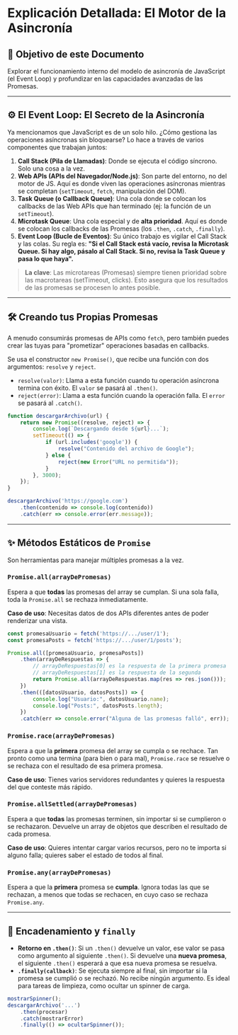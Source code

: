 # Explicación Detallada: El Motor de la Asincronía

## 🎯 Objetivo de este Documento

Explorar el funcionamiento interno del modelo de asincronía de JavaScript (el Event Loop) y profundizar en las capacidades avanzadas de las Promesas.

---

## ⚙️ El Event Loop: El Secreto de la Asincronía

Ya mencionamos que JavaScript es de un solo hilo. ¿Cómo gestiona las operaciones asíncronas sin bloquearse? Lo hace a través de varios componentes que trabajan juntos:

1.  **Call Stack (Pila de Llamadas)**: Donde se ejecuta el código síncrono. Solo una cosa a la vez.
2.  **Web APIs (APIs del Navegador/Node.js)**: Son parte del entorno, no del motor de JS. Aquí es donde viven las operaciones asíncronas mientras se completan (`setTimeout`, `fetch`, manipulación del DOM).
3.  **Task Queue (o Callback Queue)**: Una cola donde se colocan los callbacks de las Web APIs que han terminado (ej: la función de un `setTimeout`).
4.  **Microtask Queue**: Una cola especial y de **alta prioridad**. Aquí es donde se colocan los callbacks de las Promesas (los `.then`, `.catch`, `.finally`).
5.  **Event Loop (Bucle de Eventos)**: Su único trabajo es vigilar el Call Stack y las colas. Su regla es: **"Si el Call Stack está vacío, revisa la Microtask Queue. Si hay algo, pásalo al Call Stack. Si no, revisa la Task Queue y pasa lo que haya".**

> **La clave**: Las microtareas (Promesas) siempre tienen prioridad sobre las macrotareas (setTimeout, clicks). Esto asegura que los resultados de las promesas se procesen lo antes posible.

---

## 🛠️ Creando tus Propias Promesas

A menudo consumirás promesas de APIs como `fetch`, pero también puedes crear las tuyas para "prometizar" operaciones basadas en callbacks.

Se usa el constructor `new Promise()`, que recibe una función con dos argumentos: `resolve` y `reject`.

- `resolve(valor)`: Llama a esta función cuando tu operación asíncrona termina con éxito. El `valor` se pasará al `.then()`.
- `reject(error)`: Llama a esta función cuando la operación falla. El `error` se pasará al `.catch()`.

```javascript
function descargarArchivo(url) {
    return new Promise((resolve, reject) => {
        console.log(`Descargando desde ${url}...`);
        setTimeout(() => {
            if (url.includes('google')) {
                resolve("Contenido del archivo de Google");
            } else {
                reject(new Error("URL no permitida"));
            }
        }, 3000);
    });
}

descargarArchivo('https://google.com')
    .then(contenido => console.log(contenido))
    .catch(err => console.error(err.message));
```

---

## ✨ Métodos Estáticos de `Promise`

Son herramientas para manejar múltiples promesas a la vez.

### `Promise.all(arrayDePromesas)`
Espera a que **todas** las promesas del array se cumplan. Si una sola falla, toda la `Promise.all` se rechaza inmediatamente.

**Caso de uso**: Necesitas datos de dos APIs diferentes antes de poder renderizar una vista.

```javascript
const promesaUsuario = fetch('https://.../user/1');
const promesaPosts = fetch('https://.../user/1/posts');

Promise.all([promesaUsuario, promesaPosts])
    .then(arrayDeRespuestas => {
        // arrayDeRespuestas[0] es la respuesta de la primera promesa
        // arrayDeRespuestas[1] es la respuesta de la segunda
        return Promise.all(arrayDeRespuestas.map(res => res.json()));
    })
    .then(([datosUsuario, datosPosts]) => {
        console.log("Usuario:", datosUsuario.name);
        console.log("Posts:", datosPosts.length);
    })
    .catch(err => console.error("Alguna de las promesas falló", err));
```

### `Promise.race(arrayDePromesas)`
Espera a que la **primera** promesa del array se cumpla o se rechace. Tan pronto como una termina (para bien o para mal), `Promise.race` se resuelve o se rechaza con el resultado de esa primera promesa.

**Caso de uso**: Tienes varios servidores redundantes y quieres la respuesta del que conteste más rápido.

### `Promise.allSettled(arrayDePromesas)`
Espera a que **todas** las promesas terminen, sin importar si se cumplieron o se rechazaron. Devuelve un array de objetos que describen el resultado de cada promesa.

**Caso de uso**: Quieres intentar cargar varios recursos, pero no te importa si alguno falla; quieres saber el estado de todos al final.

### `Promise.any(arrayDePromesas)`
Espera a que la **primera** promesa se **cumpla**. Ignora todas las que se rechazan, a menos que todas se rechacen, en cuyo caso se rechaza `Promise.any`.

---

## 🔗 Encadenamiento y `finally`

- **Retorno en `.then()`**: Si un `.then()` devuelve un valor, ese valor se pasa como argumento al siguiente `.then()`. Si devuelve una **nueva promesa**, el siguiente `.then()` esperará a que esa nueva promesa se resuelva.
- **`.finally(callback)`**: Se ejecuta siempre al final, sin importar si la promesa se cumplió o se rechazó. No recibe ningún argumento. Es ideal para tareas de limpieza, como ocultar un spinner de carga.

```javascript
mostrarSpinner();
descargarArchivo('...')
    .then(procesar)
    .catch(mostrarError)
    .finally(() => ocultarSpinner());
```
